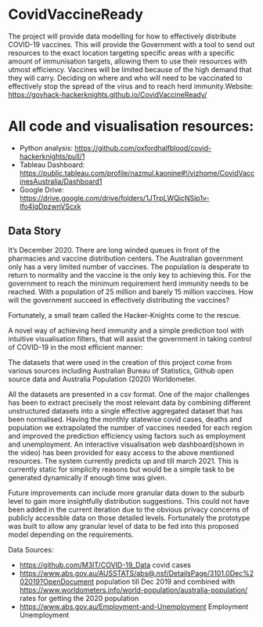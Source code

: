 # CovidVaccineReady
The project will provide data modelling for how to effectively distribute COVID-19 vaccines. This will provide the Government with a tool to send out resources to the exact location targeting specific areas with a specific amount of immunisation targets, allowing them to use their resources with utmost efficiency. Vaccines will be limited because of the high demand that they will carry. Deciding on where and who will need to be vaccinated to effectively stop the spread of the virus and to reach herd immunity.Website: https://govhack-hackerknights.github.io/CovidVaccineReady/


# All code and visualisation resources:

- Python analysis: https://github.com/oxfordhalfblood/covid-hackerknights/pull/1
- Tableau Dashboard: https://public.tableau.com/profile/nazmul.kaonine#!/vizhome/CovidVaccinesAustralia/Dashboard1
- Google Drive: https://drive.google.com/drive/folders/1JTrpLWQicNSjp1v-lfo4IqDpzwnVScxk


## Data Story

It’s December 2020. There are long winded queues in front of the pharmacies and vaccine distribution centers. The Australian government only has a very limited number of vaccines. The population is desperate to return to normality and the vaccine is the only key to achieving this. For the government to reach the minimum requirement herd immunity needs to be reached. With a population of 25 million and barely 15 million vaccines. How will the government succeed in effectively distributing the vaccines?

Fortunately, a small team called the Hacker-Knights come to the rescue.

A novel way of achieving herd immunity and a simple prediction tool with intuitive visualisation filters, that will assist the government in taking control of COVID-19 in the most efficient manner:

The datasets that were used in the creation of this project come from various sources including Australian Bureau of Statistics, Github open source data and Australia Population (2020)  Worldometer.

All the datasets are presented in a csv format. One of the major challenges has been to extract precisely the most relevant data by combining different unstructured datasets into a single effective aggregated dataset that has been normalised. Having the monthly statewise covid cases, deaths and population we extrapolated the number of vaccines needed for each region and improved the prediction efficiency using factors such as employment and unemployment. An interactive visualisation web dashboard(shown in the video) has been provided for easy access to the above mentioned resources. The system currently predicts up and till march 2021. This is currently static for simplicity reasons but would be a simple task to be generated dynamically if enough time was given. 

Future improvements can include more granular data down to the suburb level to gain more insightfully distribution suggestions. This could not have been added in the current iteration due to the obvious privacy concerns of publicly accessible data on those detailed levels. Fortunately the prototype was built to allow any granular level of data to be fed into this proposed model depending on the requirements.

Data Sources:

- https://github.com/M3IT/COVID-19_Data covid cases
- https://www.abs.gov.au/AUSSTATS/abs@.nsf/DetailsPage/3101.0Dec%202019?OpenDocument population till Dec 2019 and combined with https://www.worldometers.info/world-population/australia-population/ rates for getting the 2020 population
- https://www.abs.gov.au/Employment-and-Unemployment Employment Unemployment
